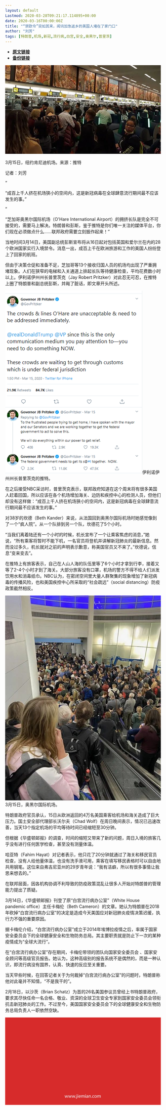 ```yaml
---
layout: default
Lastmod: 2020-03-28T09:21:17.114895+00:00
date: 2020-03-16T00:00:00Z
title: "“禁欧令”突如其来，闻讯加急返乡的美国人堵在了家门口"
author: "刘芳"
tags: [特朗普,机场,新冠,流行病,白宫,安全,奥黑尔,普里茨]
---
```


* [**原文链接**](https://mp.weixin.qq.com/s/1nFcRLsfRqhhCBADd64uPA)
* [**备份链接**](http://archive.today/LBW87)


![](/images/post/b29bbf2ff3474b284f2d7f62971d86d6.jpg)

3月15日，纽约肯尼迪机场。来源：推特

记者：刘芳

“

  

“成百上千人挤在机场狭小的空间内，这是新冠病毒在全球肆意流行期间最不应该发生的事。”

  

”

“芝加哥奥黑尔国际机场（O'Hare International Airport）的拥挤长队是完全不可接受的，需要马上解决。特朗普和彭斯，鉴于推特是你们唯一关注的媒体平台，你们现在必须做点什么......联邦政府需要立刻振作起来！”  

当地时间3月14日，美国副总统彭斯宣布将从16日起对包括英国和爱尔兰在内的28个欧洲国家实行入境禁令。消息一出，成百上千在欧洲旅游和工作的美国人纷纷登上了回家的航班。

但由于决策仓促和准备不足，芝加哥等13个接收归国人员的机场均出现了严重拥堵现象。人们在狭窄的电梯和入关通道上排起长队等待健康检查，平均花费数小时以上。伊利诺伊州州长普里茨克（Jay Robert Pritzker）对此忍无可忍，在推特上圈了特朗普和副总统彭斯，并飚了脏话，即文章开头所述。

![](/images/post/a7ab755392c008939c78fc578fb525dc.jpg)伊利诺伊州州长普里茨克的推特。

在之后接受NBC采访时，普里茨克表示，联邦政府知道在这个周末将有很多美国人赶着回国，所以应该在各个机场增加海关、边防和疾控中心的检测人员，但他们却没有这样做：“成百上千人挤在机场狭小的空间内，这是新冠病毒在全球肆意流行期间最不应该发生的事。”

对38岁的坎德（Beth Kander）来说，从法国回到奥黑尔国际机场时她感觉像到了一个“疯人院”。从一个队排到另一个队，坎德花了5个小时。 

“当我们离着陆还有一个小时的时候，机长宣布了一个让乘客焦虑的消息，”她说，“所有乘客将暂时不能下机，一名官员将登机并讲解新冠肺炎的最新信息。然而没过多久，机长就对之前的声明表示歉意，称美国官员又不来了。”坎德说，信息“变来变去”。

在推特上有旅客表示，自己在人山人海的队伍里等了6个小时才拿到行李，接着又等了2-4个小时才到了海关。大部分旅客没有口罩，机场的警方不得不给人们派发饮用水和消毒纸巾。NBC认为，在密闭空间里大量人群聚集的现象增加了新冠病毒的传播风险，也和美国疾控中心所采取的“社会疏远”（social distancing）防疫政策截然相反。

![](/images/post/8bc2e2d0c5579f52f5b0a11b59a214fd.jpg)3月15日，奥黑尔国际机场。

特朗普政府官员承认，15日从欧洲返回的4万名美国乘客给机场和海关造成了巨大压力。国土安全部代理部长沃尔夫（Chad Wolf）在周日晚间表示，情况已迅速改善，当天13个指定机场的平均等待时间已经缩短至30分钟。

但根据《华盛顿邮报》的调查，时间的缩短又带来了新的问题，周日入境的旅客几乎没有进行任何医学检查，甚至没有测量体温。

哈亚特（Fahim Hayat）对记者表示，他只花了20分钟就通过了海关和移民官员检查，没有人给他量体温，也没有洗手液可用，乘客在填写移民表格时可以自由地共用钢笔。这位来自弗吉尼亚州的29岁青年说：“我有洁癖，所以有很多事情让我思来想去的。”

在联邦层面，因各机构协调不利导致的防疫政策混乱让很多人开始对特朗普的管理能力提出了质疑。

3月14日，《华盛顿邮报》刊登了原“白宫流行病办公室”（White House pandemic office）主任卡梅伦（Beth Cameron）的文章。她认为特朗普在2018年砍掉“白宫流行病办公室”的决定是造成今天美国应对新冠肺炎疫情决策迟缓，执行力不强的重要原因。

据卡梅伦介绍，“白宫流行病办公室”成立于2014年埃博拉疫情之后，率属于国家安全委员会下的全球健康安全和生物防务总局。其主要职责就是防止下一次的某种疫情成为“全球大流行”。

在“白宫流行病办公室”存在期间，卡梅伦带领的团队向国家安全委员会 、国家安全顾问等高级官员报告。她认为，这种高级别的报告系统不是偶然的，而是一种认识，即流行病没有国界，认真、快速的反应至关重要。 

当天早些时候，在回答记者关于为何裁掉“白宫流行病办公室”的问题时，特朗普称他对此毫并不知情，“不是我干的”。

2月18日，以沙茨（Brian Schatz）为首的26名美国参议员曾经上书特朗普政府，要求其尽快任命一名合格、敬业、资深的全球卫生安全专家到国家安全委员会领衔抗击新冠肺炎的工作。不过至今，美国国家安全委员会下的全球健康安全和生物防务总局负责人一职依然空缺。

![](/images/post/3ef9527fd7edfb43b0c70486c7a956af.jpg)

